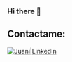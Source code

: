 ### Hi there 👋

<!--
**juaniserrano/juaniserrano** is a ✨ _special_ ✨ repository because its `README.md` (this file) appears on your GitHub profile.

Here are some ideas to get you started:

- 🔭 I’m currently working on ...
- 🌱 I’m currently learning ...
- 👯 I’m looking to collaborate on ...
- 🤔 I’m looking for help with ...
- 💬 Ask me about ...
- 📫 How to reach me: ...
- 😄 Pronouns: ...
- ⚡ Fun fact: ...
-->

## Contactame: 
[<img alt="Juani|LinkedIn" src="https://github.com/WaylonWalker/WaylonWalker/blob/main/icon/linkedin.png"/>](https://www.linkedin.com/in/juan-ignacio-serrano-luna/)

